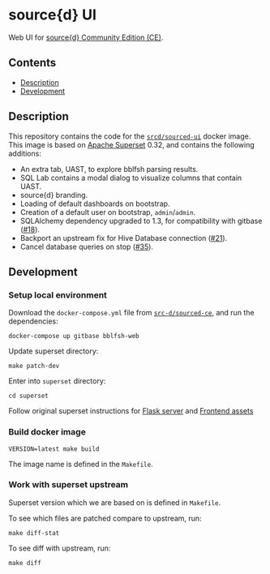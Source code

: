 # source{d} UI

Web UI for [source{d} Community Edition (CE)](https://github.com/src-d/sourced-ce).

## Contents

- [Description](#description)
- [Development](#development)

## Description

This repository contains the code for the [`srcd/sourced-ui`](https://hub.docker.com/r/srcd/sourced-ui) docker image. This image is based on [Apache Superset](https://github.com/apache/incubator-superset) 0.32, and contains the following additions:

- An extra tab, UAST, to explore bblfsh parsing results.
- SQL Lab contains a modal dialog to visualize columns that contain UAST.
- source{d} branding.
- Loading of default dashboards on bootstrap.
- Creation of a default user on bootstrap, `admin`/`admin`.
- SQLAlchemy dependency upgraded to 1.3, for compatibility with gitbase ([#18](https://github.com/src-d/sourced-ui/issues/18)).
- Backport an upstream fix for Hive Database connection ([#21](https://github.com/src-d/sourced-ui/issues/21)).
- Cancel database queries on stop ([#35](https://github.com/src-d/sourced-ui/issues/35)).

## Development

### Setup local environment

Download the `docker-compose.yml` file from [`src-d/sourced-ce`](https://github.com/src-d/sourced-ce), and run the dependencies:
```
docker-compose up gitbase bblfsh-web
```

Update superset directory:

```
make patch-dev
```

Enter into `superset` directory:
```
cd superset
```

Follow original superset instructions for [Flask server](https://github.com/apache/incubator-superset/blob/release--0.32/CONTRIBUTING.md#flask-server) and [Frontend assets](https://github.com/apache/incubator-superset/blob/release--0.32/CONTRIBUTING.md#frontend-assets)


### Build docker image

```
VERSION=latest make build
```

The image name is defined in the `Makefile`.

### Work with superset upstream

Superset version which we are based on is defined in `Makefile`.

To see which files are patched compare to upstream, run:

```
make diff-stat
```

To see diff with upstream, run:

```
make diff
```

